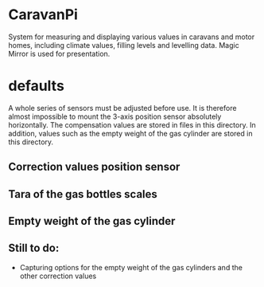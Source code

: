 # CaravanPi
System for measuring and displaying various values in caravans and motor homes, including climate values, filling levels and levelling data. Magic Mirror is used for presentation.

# defaults

A whole series of sensors must be adjusted before use. It is therefore almost impossible to mount the 3-axis position sensor absolutely horizontally. The compensation values are stored in files in this directory. In addition, values such as the empty weight of the gas cylinder are stored in this directory.

## Correction values position sensor


## Tara of the gas bottles scales

## Empty weight of the gas cylinder



## Still to do:
- Capturing options for the empty weight of the gas cylinders and the other correction values
